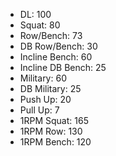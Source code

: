 * DL: 100
*  Squat: 80
*  Row/Bench: 73
*  DB Row/Bench: 30
*  Incline Bench: 60
*  Incline DB Bench: 25
*  Military: 60
*  DB Military: 25
*  Push Up: 20
*  Pull Up: 7
*  1RPM Squat: 165
*  1RPM Row: 130
*  1RPM Bench: 120
